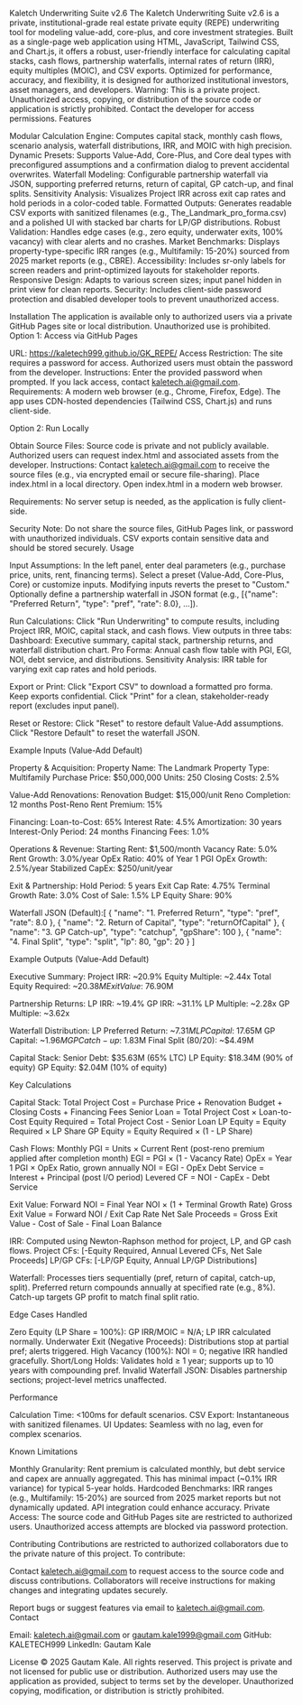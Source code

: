 Kaletch Underwriting Suite v2.6
The Kaletch Underwriting Suite v2.6 is a private, institutional-grade real estate private equity (REPE) underwriting tool for modeling value-add, core-plus, and core investment strategies. Built as a single-page web application using HTML, JavaScript, Tailwind CSS, and Chart.js, it offers a robust, user-friendly interface for calculating capital stacks, cash flows, partnership waterfalls, internal rates of return (IRR), equity multiples (MOIC), and CSV exports. Optimized for performance, accuracy, and flexibility, it is designed for authorized institutional investors, asset managers, and developers.
Warning: This is a private project. Unauthorized access, copying, or distribution of the source code or application is strictly prohibited. Contact the developer for access permissions.
Features

Modular Calculation Engine: Computes capital stack, monthly cash flows, scenario analysis, waterfall distributions, IRR, and MOIC with high precision.
Dynamic Presets: Supports Value-Add, Core-Plus, and Core deal types with preconfigured assumptions and a confirmation dialog to prevent accidental overwrites.
Waterfall Modeling: Configurable partnership waterfall via JSON, supporting preferred returns, return of capital, GP catch-up, and final splits.
Sensitivity Analysis: Visualizes Project IRR across exit cap rates and hold periods in a color-coded table.
Formatted Outputs: Generates readable CSV exports with sanitized filenames (e.g., The_Landmark_pro_forma.csv) and a polished UI with stacked bar charts for LP/GP distributions.
Robust Validation: Handles edge cases (e.g., zero equity, underwater exits, 100% vacancy) with clear alerts and no crashes.
Market Benchmarks: Displays property-type-specific IRR ranges (e.g., Multifamily: 15-20%) sourced from 2025 market reports (e.g., CBRE).
Accessibility: Includes sr-only labels for screen readers and print-optimized layouts for stakeholder reports.
Responsive Design: Adapts to various screen sizes; input panel hidden in print view for clean reports.
Security: Includes client-side password protection and disabled developer tools to prevent unauthorized access.

Installation
The application is available only to authorized users via a private GitHub Pages site or local distribution. Unauthorized use is prohibited.
Option 1: Access via GitHub Pages

URL: https://kaletech999.github.io/GK_REPE/
Access Restriction: The site requires a password for access. Authorized users must obtain the password from the developer.
Instructions: Enter the provided password when prompted. If you lack access, contact kaletech.ai@gmail.com.
Requirements: A modern web browser (e.g., Chrome, Firefox, Edge). The app uses CDN-hosted dependencies (Tailwind CSS, Chart.js) and runs client-side.

Option 2: Run Locally

Obtain Source Files: Source code is private and not publicly available. Authorized users can request index.html and associated assets from the developer.
Instructions:
Contact kaletech.ai@gmail.com to receive the source files (e.g., via encrypted email or secure file-sharing).
Place index.html in a local directory.
Open index.html in a modern web browser.


Requirements: No server setup is needed, as the application is fully client-side.

Security Note: Do not share the source files, GitHub Pages link, or password with unauthorized individuals. CSV exports contain sensitive data and should be stored securely.
Usage

Input Assumptions:
In the left panel, enter deal parameters (e.g., purchase price, units, rent, financing terms).
Select a preset (Value-Add, Core-Plus, Core) or customize inputs. Modifying inputs reverts the preset to "Custom."
Optionally define a partnership waterfall in JSON format (e.g., [{"name": "Preferred Return", "type": "pref", "rate": 8.0}, ...]).


Run Calculations:
Click "Run Underwriting" to compute results, including Project IRR, MOIC, capital stack, and cash flows.
View outputs in three tabs:
Dashboard: Executive summary, capital stack, partnership returns, and waterfall distribution chart.
Pro Forma: Annual cash flow table with PGI, EGI, NOI, debt service, and distributions.
Sensitivity Analysis: IRR table for varying exit cap rates and hold periods.




Export or Print:
Click "Export CSV" to download a formatted pro forma. Keep exports confidential.
Click "Print" for a clean, stakeholder-ready report (excludes input panel).


Reset or Restore:
Click "Reset" to restore default Value-Add assumptions.
Click "Restore Default" to reset the waterfall JSON.



Example Inputs (Value-Add Default)

Property & Acquisition:
Property Name: The Landmark
Property Type: Multifamily
Purchase Price: $50,000,000
Units: 250
Closing Costs: 2.5%


Value-Add Renovations:
Renovation Budget: $15,000/unit
Reno Completion: 12 months
Post-Reno Rent Premium: 15%


Financing:
Loan-to-Cost: 65%
Interest Rate: 4.5%
Amortization: 30 years
Interest-Only Period: 24 months
Financing Fees: 1.0%


Operations & Revenue:
Starting Rent: $1,500/month
Vacancy Rate: 5.0%
Rent Growth: 3.0%/year
OpEx Ratio: 40% of Year 1 PGI
OpEx Growth: 2.5%/year
Stabilized CapEx: $250/unit/year


Exit & Partnership:
Hold Period: 5 years
Exit Cap Rate: 4.75%
Terminal Growth Rate: 3.0%
Cost of Sale: 1.5%
LP Equity Share: 90%


Waterfall JSON (Default):[
  { "name": "1. Preferred Return", "type": "pref", "rate": 8.0 },
  { "name": "2. Return of Capital", "type": "returnOfCapital" },
  { "name": "3. GP Catch-up", "type": "catchup", "gpShare": 100 },
  { "name": "4. Final Split", "type": "split", "lp": 80, "gp": 20 }
]



Example Outputs (Value-Add Default)

Executive Summary:
Project IRR: ~20.9%
Equity Multiple: ~2.44x
Total Equity Required: ~$20.38M
Exit Value: ~$76.90M


Partnership Returns:
LP IRR: ~19.4%
GP IRR: ~31.1%
LP Multiple: ~2.28x
GP Multiple: ~3.62x


Waterfall Distribution:
LP Preferred Return: ~$7.31M
LP Capital: ~$17.65M
GP Capital: ~$1.96M
GP Catch-up: ~$1.83M
Final Split (80/20): ~$4.49M


Capital Stack:
Senior Debt: $35.63M (65% LTC)
LP Equity: $18.34M (90% of equity)
GP Equity: $2.04M (10% of equity)



Key Calculations

Capital Stack:
Total Project Cost = Purchase Price + Renovation Budget + Closing Costs + Financing Fees
Senior Loan = Total Project Cost × Loan-to-Cost
Equity Required = Total Project Cost - Senior Loan
LP Equity = Equity Required × LP Share
GP Equity = Equity Required × (1 - LP Share)


Cash Flows:
Monthly PGI = Units × Current Rent (post-reno premium applied after completion month)
EGI = PGI × (1 - Vacancy Rate)
OpEx = Year 1 PGI × OpEx Ratio, grown annually
NOI = EGI - OpEx
Debt Service = Interest + Principal (post I/O period)
Levered CF = NOI - CapEx - Debt Service


Exit Value:
Forward NOI = Final Year NOI × (1 + Terminal Growth Rate)
Gross Exit Value = Forward NOI / Exit Cap Rate
Net Sale Proceeds = Gross Exit Value - Cost of Sale - Final Loan Balance


IRR:
Computed using Newton-Raphson method for project, LP, and GP cash flows.
Project CFs: [-Equity Required, Annual Levered CFs, Net Sale Proceeds]
LP/GP CFs: [-LP/GP Equity, Annual LP/GP Distributions]


Waterfall:
Processes tiers sequentially (pref, return of capital, catch-up, split).
Preferred return compounds annually at specified rate (e.g., 8%).
Catch-up targets GP profit to match final split ratio.



Edge Cases Handled

Zero Equity (LP Share = 100%): GP IRR/MOIC = N/A; LP IRR calculated normally.
Underwater Exit (Negative Proceeds): Distributions stop at partial pref; alerts triggered.
High Vacancy (100%): NOI = 0; negative IRR handled gracefully.
Short/Long Holds: Validates hold ≥ 1 year; supports up to 10 years with compounding pref.
Invalid Waterfall JSON: Disables partnership sections; project-level metrics unaffected.

Performance

Calculation Time: <100ms for default scenarios.
CSV Export: Instantaneous with sanitized filenames.
UI Updates: Seamless with no lag, even for complex scenarios.

Known Limitations

Monthly Granularity: Rent premium is calculated monthly, but debt service and capex are annually aggregated. This has minimal impact (~0.1% IRR variance) for typical 5-year holds.
Hardcoded Benchmarks: IRR ranges (e.g., Multifamily: 15-20%) are sourced from 2025 market reports but not dynamically updated. API integration could enhance accuracy.
Private Access: The source code and GitHub Pages site are restricted to authorized users. Unauthorized access attempts are blocked via password protection.

Contributing
Contributions are restricted to authorized collaborators due to the private nature of this project. To contribute:

Contact kaletech.ai@gmail.com to request access to the source code and discuss contributions.
Collaborators will receive instructions for making changes and integrating updates securely.

Report bugs or suggest features via email to kaletech.ai@gmail.com.
Contact

Email: kaletech.ai@gmail.com or gautam.kale1999@gmail.com
GitHub: KALETECH999
LinkedIn: Gautam Kale

License
© 2025 Gautam Kale. All rights reserved. This project is private and not licensed for public use or distribution. Authorized users may use the application as provided, subject to terms set by the developer. Unauthorized copying, modification, or distribution is strictly prohibited.
